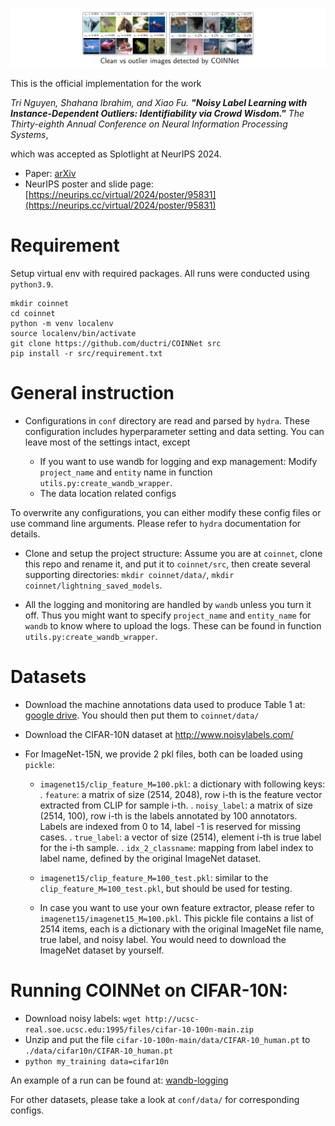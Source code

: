 ![alt text](https://github.com/ductri/COINNet/blob/main/public/example1.png)

This is the official implementation for the work 

_Tri Nguyen, Shahana Ibrahim, and Xiao Fu. __"Noisy Label Learning with Instance-Dependent Outliers: Identifiability via Crowd Wisdom."__ The Thirty-eighth Annual Conference on Neural Information Processing Systems_,

which was accepted as Splotlight at NeurIPS 2024.

- Paper: [arXiv](https://openreview.net/pdf?id=HTLJptF7qM)
- NeurIPS poster and slide page: [https://neurips.cc/virtual/2024/poster/95831](https://neurips.cc/virtual/2024/poster/95831)

# Requirement

Setup virtual env with required packages. All runs were conducted using `python3.9`.
```
mkdir coinnet
cd coinnet
python -m venv localenv
source localenv/bin/activate
git clone https://github.com/ductri/COINNet src
pip install -r src/requirement.txt
```

# General instruction

- Configurations in `conf` directory are read and parsed by `hydra`. These configuration includes hyperparameter setting and data setting. You can leave most of the settings intact, except 

    + If you want to use wandb for logging and exp management: Modify `project_name` and `entity` name in function `utils.py:create_wandb_wrapper`.
    + The data location related configs

To overwrite any configurations, you can either modify these config files or use command line arguments. Please refer to `hydra` documentation for details.

- Clone and setup the project structure: Assume you are at `coinnet`, clone this repo and rename it, and put it to `coinnet/src`, then create several supporting directories: `mkdir coinnet/data/`, `mkdir coinnet/lightning_saved_models`. 

- All the logging and monitoring are handled by `wandb` unless you turn it off. Thus you might want to specify `project_name` and `entity_name` for `wandb` to know where to upload the logs. These can be found in function `utils.py:create_wandb_wrapper`.

# Datasets

- Download the machine annotations data used to produce Table 1 at: [google drive](google./sabc). You should then put them to `coinnet/data/`
- Download the CIFAR-10N dataset at http://www.noisylabels.com/
- For ImageNet-15N, we provide 2 pkl files, both can be loaded using `pickle`:

    + `imagenet15/clip_feature_M=100.pkl`: a dictionary with following keys:
        . `feature`: a matrix of size (2514, 2048), row i-th is the feature vector extracted from CLIP for sample i-th.
        . `noisy_label`: a matrix of size (2514, 100), row i-th is the labels annotated by 100 annotators. Labels are indexed from 0 to 14, label -1 is reserved for missing cases.
        . `true_label`: a vector of size (2514), element i-th is true label for the i-th sample.
        . `idx_2_classname`: mapping from label index to label name, defined by the original ImageNet dataset.

    + `imagenet15/clip_feature_M=100_test.pkl`: similar to the `clip_feature_M=100_test.pkl`, but should be used  for testing.
    + In case you want to use your own feature extractor, please refer to `imagenet15/imagenet15_M=100.pkl`. This pickle file contains a list of 2514 items, each is a dictionary with the original ImageNet file name, true label, and noisy label. You would need to download the ImageNet dataset by yourself.



# Running COINNet on CIFAR-10N:
- Download noisy labels: 
```wget http://ucsc-real.soe.ucsc.edu:1995/files/cifar-10-100n-main.zip```
- Unzip and put the file `cifar-10-100n-main/data/CIFAR-10_human.pt` to `./data/cifar10n/CIFAR-10_human.pt` 
- `python my_training data=cifar10n`

An example of a run can be found at: [wandb-logging](https://wandb.ai/ductricse/Noisy%20Label%20Learning%20with%20Instance-Dependent%20Outliers)


For other datasets, please take a look at `conf/data/` for corresponding configs.

